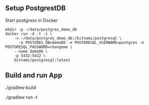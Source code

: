 
## Setup PostgrestDB

Start postgress in Docker

```
mkdir -p ~/data/postgres_demo_db
docker run -d -t -i \
    -v ~/data/postgres_demo_db:/bitnami/postgresql \
	  -e POSTGRES_DB=demoDb -e POSTGRESQL_USERNAME=postgres -e POSTGRESQL_PASSWORD=changeme \
    --name demoDb \
    -p 5432:5432 \
    bitnami/postgresql:latest

```


## Build and run App

  ./gradlew build

  ./gradlew run  -t
